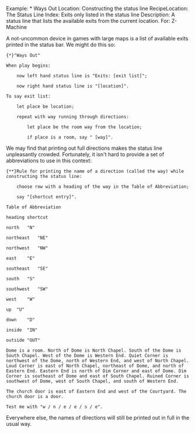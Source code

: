 Example: * Ways Out
Location: Constructing the status line
RecipeLocation: The Status Line
Index: Exits only listed in the status line
Description: A status line that lists the available exits from the current location.
For: Z-Machine

  
A not-uncommon device in games with large maps is a list of available exits printed in the status bar. We might do this so:

  

``` inform7
{*}"Ways Out"

When play begins:

	now left hand status line is "Exits: [exit list]";

	now right hand status line is "[location]".

To say exit list:

	let place be location;

	repeat with way running through directions:

		let place be the room way from the location;

		if place is a room, say " [way]".
```

  
We may find that printing out full directions makes the status line unpleasantly crowded. Fortunately, it isn't hard to provide a set of abbreviations to use in this context:

  

``` inform7
{**}Rule for printing the name of a direction (called the way) while constructing the status line:

	choose row with a heading of the way in the Table of Abbreviation;

	say "[shortcut entry]".

Table of Abbreviation

heading	shortcut

north	"N"

northeast	"NE"

northwest	"NW"

east	"E"

southeast	"SE"

south	"S"

southwest	"SW"

west	"W"

up	"U"

down	"D"

inside	"IN"

outside	"OUT"

Dome is a room. North of Dome is North Chapel. South of the Dome is South Chapel. West of the Dome is Western End. Quiet Corner is northwest of the Dome, north of Western End, and west of North Chapel. Loud Corner is east of North Chapel, northeast of Dome, and north of Eastern End. Eastern End is north of Dim Corner and east of Dome. Dim Corner is southeast of Dome and east of South Chapel. Ruined Corner is southwest of Dome, west of South Chapel, and south of Western End.

The church door is east of Eastern End and west of the Courtyard. The church door is a door.

Test me with "w / n / e / e / s / e".
```

  
Everywhere else, the names of directions will still be printed out in full in the usual way.

